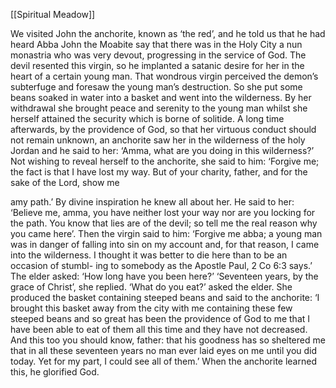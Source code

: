 [[Spiritual Meadow]]
 
We visited John the anchorite, known as ‘the red’, and he told us that he had heard Abba John the Moabite say that there was in the Holy City a nun monastria who was very devout, progressing in the service of God. The devil resented this virgin, so he implanted a satanic desire for her in the heart of a certain young man. That wondrous virgin perceived the demon’s subterfuge and foresaw the young man’s destruction. So she put some beans soaked in water into a basket and went into the wilderness. By her withdrawal she brought peace and serenity to the young man whilst she herself attained the security which is borne of solitide. A long time afterwards, by the providence of God, so that her virtuous conduct should not remain unknown, an anchorite saw her in the wilderness of the holy Jordan and he said to her: ‘Amma, what are you doing in this wilderness?’ Not wishing to reveal herself to the anchorite, she said to him: ‘Forgive me; the fact is that I have lost my way. But of your charity, father, and for the sake of the Lord, show me  
 
amy path.’ By divine inspiration he knew all about her. He said to her: ‘Believe me, amma, you have neither lost your way nor are you locking for the path. You know that lies are of the devil; so tell me the real reason why you came here’. Then the virgin said to him: ‘Forgive me abba; a young man was in danger of falling into sin on my account and, for that reason, I came into the wilderness. I thought it was better to die here than to be an occasion of stumbl- ing to somebody as the Apostle Paul, 2 Co 6:3 says.’ The elder asked: ‘How long have you been here?’ ‘Seventeen years, by the grace of Christ’, she replied. ‘What do you eat?’ asked the elder. She produced the basket containing steeped beans and said to the anchorite: ‘I brought this basket away from the city with me containing these few steeped beans and so great has been the providence of God to me that I have been able to eat of them all this time and they have not decreased. And this too you should know, father: that his goodness has so sheltered me that in all these seventeen years no man ever laid eyes on me until you did today. Yet for my part, I could see all of them.’ When the anchorite learned this, he glorified God. 
